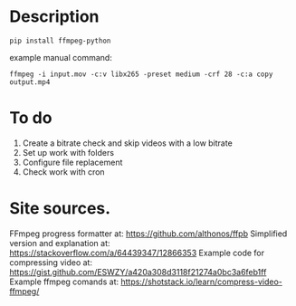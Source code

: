 # Description
```
pip install ffmpeg-python
```
example manual command:
```
ffmpeg -i input.mov -c:v libx265 -preset medium -crf 28 -c:a copy output.mp4
```
# To do

1. Create a bitrate check and skip videos with a low bitrate
2. Set up work with folders
3. Configure file replacement
4. Check work with cron

# Site sources.

FFmpeg progress formatter at: https://github.com/althonos/ffpb 
Simplified version and explanation at: https://stackoverflow.com/a/64439347/12866353
Example code for compressing video at: https://gist.github.com/ESWZY/a420a308d3118f21274a0bc3a6feb1ff
Example ffmpeg comands at: https://shotstack.io/learn/compress-video-ffmpeg/
